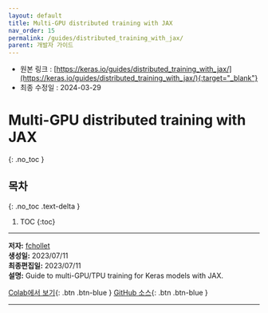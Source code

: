 ```yaml
---
layout: default
title: Multi-GPU distributed training with JAX
nav_order: 15
permalink: /guides/distributed_training_with_jax/
parent: 개발자 가이드
---
```


* 원본 링크 : [https://keras.io/guides/distributed_training_with_jax/](https://keras.io/guides/distributed_training_with_jax/){:target="_blank"}
* 최종 수정일 : 2024-03-29

# Multi-GPU distributed training with JAX
{: .no_toc }

## 목차
{: .no_toc .text-delta }

1. TOC
{:toc}

---

**저자:** [fchollet](https://twitter.com/fchollet)  
**생성일:** 2023/07/11  
**최종편집일:** 2023/07/11  
**설명:** Guide to multi-GPU/TPU training for Keras models with JAX.

[Colab에서 보기](https://colab.research.google.com/github/keras-team/keras-io/blob/master/guides/ipynb/distributed_training_with_jax.ipynb){: .btn .btn-blue }
[GitHub 소스](https://github.com/keras-team/keras-io/blob/master/guides/distributed_training_with_jax.py){: .btn .btn-blue }

----